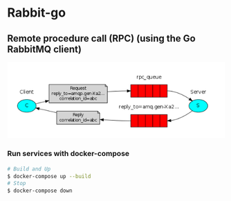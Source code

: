 # Rabbit-go
## Remote procedure call (RPC) (using the Go RabbitMQ client)
<img src="./assets/2022-07-20_17-25.png">

### Run services with docker-compose
```bash
# Build and Up
$ docker-compose up --build
# Stop
$ docker-compose down
```